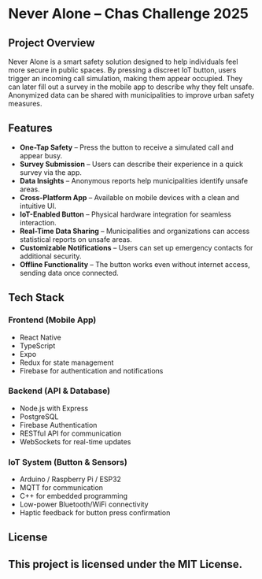 # **Never Alone** – Chas Challenge 2025

## **Project Overview**
Never Alone is a smart safety solution designed to help individuals feel more secure in public spaces. By pressing a discreet IoT button, users trigger an incoming call simulation, making them appear occupied. They can later fill out a survey in the mobile app to describe why they felt unsafe. Anonymized data can be shared with municipalities to improve urban safety measures.

## **Features**
- **One-Tap Safety** – Press the button to receive a simulated call and appear busy.
- **Survey Submission** – Users can describe their experience in a quick survey via the app.
- **Data Insights** – Anonymous reports help municipalities identify unsafe areas.
- **Cross-Platform App** – Available on mobile devices with a clean and intuitive UI.
- **IoT-Enabled Button** – Physical hardware integration for seamless interaction.
- **Real-Time Data Sharing** – Municipalities and organizations can access statistical reports on unsafe areas.
- **Customizable Notifications** – Users can set up emergency contacts for additional security.
- **Offline Functionality** – The button works even without internet access, sending data once connected.

## **Tech Stack**
### **Frontend (Mobile App)**
- React Native
- TypeScript
- Expo
- Redux for state management
- Firebase for authentication and notifications

### **Backend (API & Database)**
- Node.js with Express
- PostgreSQL
- Firebase Authentication
- RESTful API for communication
- WebSockets for real-time updates

### **IoT System (Button & Sensors)**
- Arduino / Raspberry Pi / ESP32
- MQTT for communication
- C++ for embedded programming
- Low-power Bluetooth/WiFi connectivity
- Haptic feedback for button press confirmation

## **License**
This project is licensed under the MIT License.
---

